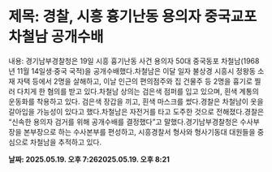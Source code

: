 # **제목: 경찰, 시흥 흉기난동 용의자 중국교포 차철남 공개수배**

  내용: 경기남부경찰청은 19일 시흥 흉기난동 사건 용의자 50대 중국동포 차철남(1968년 11월 14일생·중국 국적)을  공개수배했다.차철남은 이달 일자 불상경 시흥시 정왕동 소재 자택 등에서 2명을 살해하고, 이날 인근의 편의점주와 집 건물주 등 2명을 흉기로 찔러 다치게 한 혐의를 받고 있다.차철남 상의는 검은색 점퍼를 입고 있으며, 흰색 계통의 운동화를 착용하고 있다. 검은색 장갑을 끼고, 흰색 마스크를 썼다.경찰은 차철남이 옷을 갈아입을 가능성이 있다고 했다.차철남은 자전거를 타고 도주한 것으로 전해졌다.경찰은 “신속한 용의자 검거를 위해 공개수배를 결정했다”고 말했다.경기남부경찰청은 수사부장을 본부장으로 하는 수사본부를 편성하고, 시흥경찰서 형사와 형사기동대 대원들을 중심으로 차철남을 추적하고 있다.

  **날짜: 2025.05.19. 오후 7:262025.05.19. 오후 8:21**